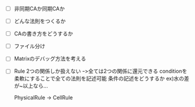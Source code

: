 - [ ] 非同期CAか同期CAか
- [ ] どんな法則をつくるか
- [ ] CAの書き方をどうするか

- [ ] ファイル分け

- [ ] Matrixのデバッグ方法を考える
- [ ] Rule
	2つの関係しか扱えない
		ｰ>全ては2つの関係に還元できる
		conditionを柔軟にすることで全ての法則を記述可能
		条件の記述をどうするか
			ex)水の差が~以上なら...
	
	PhysicalRule -> CellRule
